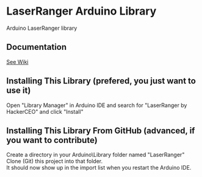 # LaserRanger Arduino Library

Arduino LaserRanger library


## Documentation
[See Wiki](https://github.com/hackerceo/LaserRanger/wiki)

## Installing This Library (prefered, you just want to use it)
Open "Library Manager" in Arduino IDE and search for "LaserRanger by HackerCEO" and click "Install"

## Installing This Library From GitHub (advanced, if you want to contribute)
Create a directory in your Arduino\Library folder named "LaserRanger"
Clone (Git) this project into that folder.  
It should now show up in the import list when you restart the Arduino IDE.




